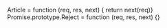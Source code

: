 Article = function (req, res, next) {   return  next(req)}
Promise.prototype.Reject = function (req, res, next) {}